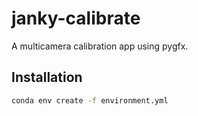 # janky-calibrate

A multicamera calibration app using pygfx.

## Installation

```bash
conda env create -f environment.yml
```